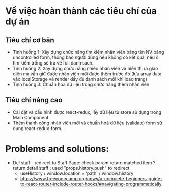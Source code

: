 # Về việc hoàn thành các tiêu chí của dự án

## Tiêu chí cơ bản

- Tình huống 1: Xây dựng chức năng tìm kiếm nhân viên bằng tên NV bằng uncontrolled form, thông báo người dùng nếu không có kết quả, nếu ô tìm kiếm trống sẽ trả về full danh sách.
- Tình huống 2: Xây dựng chức năng nhiều nhân viên và hiển thị ra giao diện mà vẫn giữ được nhân viên mới được thêm trước đó (lưu array data vào localStorage và render đầy đủ danh sách mỗi khi load trang)
- Tình huống 3: Chuẩn hóa dữ liệu trong chức năng thêm nhân viên

## Tiêu chí nâng cao

- Cài đặt và cấu hình được react-redux, lấy dữ liệu từ store sử dụng trong Main Component
- Thêm thành công nhân viên mới và chuẩn hoá dữ liệu (validate) form sử dụng react-redux-form.

# Problems and solutions:

- Del staff - redirect to Staff Page:
  check param return matched item ? return detail staff : used "props.history.push" to redirect
  - useHistory / window.location = 'path' / window.history
  - https://www.freecodecamp.org/news/a-complete-beginners-guide-to-react-router-include-router-hooks/#navigating-programmatically
